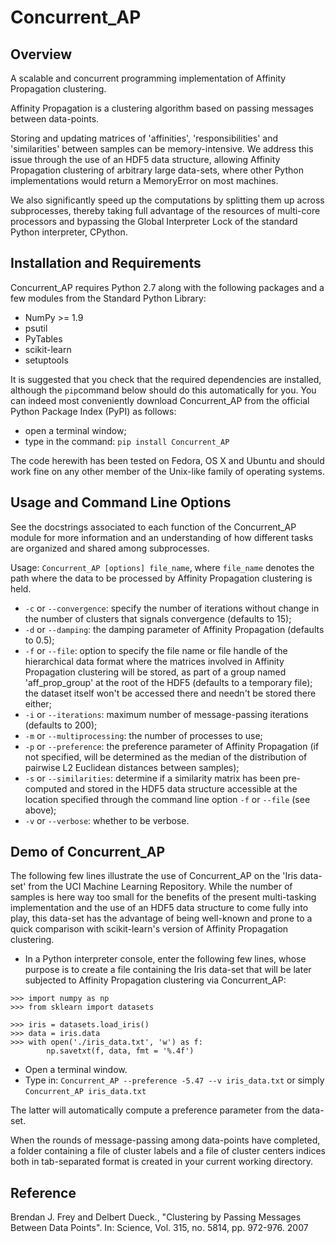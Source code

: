# Concurrent_AP

Overview
--------

A scalable and concurrent programming implementation of Affinity Propagation clustering.

Affinity Propagation is a clustering algorithm based on passing messages between data-points.

Storing and updating matrices of 'affinities', 'responsibilities' and 'similarities' between samples can be memory-intensive.
We address this issue through the use of an HDF5 data structure, allowing Affinity Propagation clustering of arbitrary large data-sets, where other Python implementations would return a MemoryError on most machines.

We also significantly speed up the computations by splitting them up across subprocesses, thereby taking full advantage of the resources of multi-core processors and bypassing the Global Interpreter Lock of the standard Python interpreter, CPython.

Installation and Requirements
-----------------------------

Concurrent_AP requires Python 2.7 along with the following packages and a few modules from the Standard Python Library:
* NumPy >= 1.9
* psutil
* PyTables
* scikit-learn
* setuptools

It is suggested that you check that the required dependencies are installed, although the ```pip```command below should do this automatically for you. You can indeed most conveniently download Concurrent_AP from the official Python Package Index (PyPI) as follows:
* open a terminal window;
* type in the command: ```pip install Concurrent_AP```

The code herewith has been tested on Fedora, OS X and Ubuntu and should work fine on any other member of the Unix-like family of operating systems.

Usage and Command Line Options
------------------------------

See the docstrings associated to each function of the Concurrent_AP module for more information and an understanding of how different tasks are organized and shared among subprocesses.

Usage: ```Concurrent_AP [options] file_name```, where ```file_name``` denotes the path where the data to be processed by Affinity Propagation clustering is held.

* ```-c``` or ```--convergence```: specify the number of iterations without change in the number of clusters that signals convergence (defaults to 15);
* ```-d``` or ```--damping```: the damping parameter of Affinity Propagation (defaults to 0.5);
* ```-f``` or ```--file```: option to specify the file name or file handle of the hierarchical data format where the matrices involved in Affinity Propagation clustering will be stored, as part of a group named 'aff_prop_group' at the root of the HDF5 (defaults to a temporary file); the dataset itself won't be accessed there and needn't be stored there either;
* ```-i``` or ```--iterations```: maximum number of message-passing iterations (defaults to 200);
* ```-m``` or ```--multiprocessing```: the number of processes to use;
* ```-p``` or ```--preference```: the preference parameter of Affinity Propagation (if not specified, will be determined as the median of the distribution of pairwise L2 Euclidean distances between samples);
* ```-s``` or ```--similarities```: determine if a similarity matrix has been pre-computed and stored in the HDF5 data structure accessible at the location specified through the command line option ```-f``` or ```--file``` (see above);
* ```-v``` or ```--verbose```: whether to be verbose.

Demo of Concurrent_AP
---------------------

The following few lines illustrate the use of Concurrent_AP on the 'Iris data-set' from the UCI Machine Learning Repository. While the number of samples is here way too small for the benefits of the present multi-tasking implementation and the use of an HDF5 data structure to come fully into play, this data-set has the advantage of being well-known and prone to a quick comparison with scikit-learn's version of Affinity Propagation clustering.

* In a Python interpreter console, enter the following few lines, whose purpose is to create a file containing the Iris data-set that will be later subjected to Affinity Propagation clustering via Concurrent_AP:

```
>>> import numpy as np
>>> from sklearn import datasets

>>> iris = datasets.load_iris()
>>> data = iris.data
>>> with open('./iris_data.txt', 'w') as f:
        np.savetxt(f, data, fmt = '%.4f')
```

* Open a terminal window.
* Type in: ```Concurrent_AP --preference -5.47 --v iris_data.txt``` or simply ```Concurrent_AP iris_data.txt```

The latter will automatically compute a preference parameter from the data-set.

When the rounds of message-passing among data-points have completed, a folder containing a file of cluster labels and a file of cluster centers indices both in tab-separated format is created in your current working directory.

Reference
----------

Brendan J. Frey and Delbert Dueck., "Clustering by Passing Messages Between Data Points".
In: Science, Vol. 315, no. 5814, pp. 972-976. 2007
